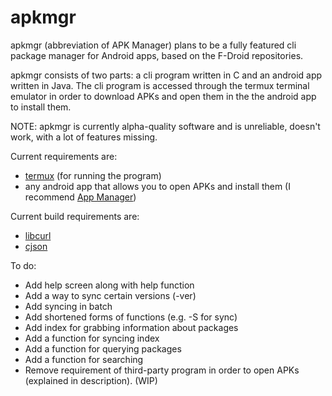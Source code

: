 # apkmgr
apkmgr (abbreviation of APK Manager) plans to be a fully featured cli package manager for Android apps, based on the F-Droid repositories.

apkmgr consists of two parts: a cli program written in C and an android app written in Java. The cli program is accessed through the termux terminal emulator in order to download APKs and open them in the the android app to install them.

NOTE: apkmgr is currently alpha-quality software and is unreliable, doesn't work, with a lot of features missing.

Current requirements are:
* [termux](https://f-droid.org/en/packages/com.termux/) (for running the program)
* any android app that allows you to open APKs and install them (I recommend [App Manager](https://fdroid.gitlab.io/fdroid-website/en/packages/io.github.muntashirakon.AppManager/))

Current build requirements are:
* [libcurl](https://curl.se/libcurl)
* [cjson](https://github.com/DaveGamble/cJSON)

To do:
* Add help screen along with help function
* Add a way to sync certain versions (-ver)
* Add syncing in batch
* Add shortened forms of functions (e.g. -S for sync)
* Add index for grabbing information about packages
* Add a function for syncing index
* Add a function for querying packages
* Add a function for searching
* Remove requirement of third-party program in order to open APKs (explained in description). (WIP) 
